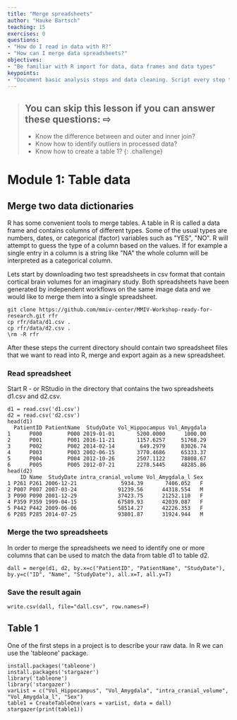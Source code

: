 ```yaml
---
title: "Merge spreadsheets"
author: "Hauke Bartsch"
teaching: 15
exercises: 0
questions:
- "How do I read in data with R?"
- "How can I merge data spreadsheets?"
objectives:
- "Be familiar with R import for data, data frames and data types"
keypoints:
- "Document basic analysis steps and data cleaning. Script every step to make them reproducible."
---
```


> ## You can skip this lesson if you can answer these questions: &#8680;
>
>  - Know the difference between and outer and inner join?
>  - Know how to identify outliers in processed data?
>  - Know how to create a table 1?
{: .challenge}

# Module 1: Table data

## Merge two data dictionaries

R has some convenient tools to merge tables. A table in R is called a data frame and contains columns of different types. Some of the usual types are numbers, dates, or categorical (factor) variables such as "YES", "NO". R will attempt to guess the type of a column based on the values. If for example a single entry in a column is a string like "NA" the whole column will be interpreted as a categorical column.

Lets start by downloading two test spreadsheets in csv format that contain cortical brain volumes for an imaginary study. Both spreadsheets have been generated by independent workflows on the same image data and we would like to merge them into a single spreadsheet.

~~~
git clone https://github.com/mmiv-center/MMIV-Workshop-ready-for-research.git rfr
cp rfr/data/d1.csv .
cp rfr/data/d2.csv .
\rm -R rfr
~~~

After these steps the current directory should contain two spreadsheet files that we want to read into R, merge and export again as a new spreadsheet.

### Read spreadsheet

Start R - or RStudio in the directory that contains the two spreadsheets d1.csv and d2.csv.
~~~
d1 = read.csv('d1.csv')
d2 = read.csv('d2.csv')
head(d1)
  PatientID PatientName  StudyDate Vol_Hippocampus Vol_Amygdala
1      P000        P000 2019-01-01       5200.0000      1000.00
2      P001        P001 2016-11-21       1157.6257     51768.29
3      P002        P002 2014-02-14        649.2979     83026.74
4      P003        P003 2002-06-15       3770.4686     65333.37
5      P004        P004 2012-10-26       2507.1122     78808.67
6      P005        P005 2012-07-21       2278.5445     48285.86
head(d2)
    ID Name  StudyDate intra_cranial_volume Vol_Amygdala_l Sex
1 P261 P261 2006-12-21              5934.39       7406.052   F
2 P007 P007 2007-03-24             91239.56      44318.554   M
3 P090 P090 2001-12-29             37423.75      21252.110   F
4 P359 P359 1999-04-15             67589.93      42039.087   F
5 P442 P442 2009-06-06             58514.27      42226.353   F
6 P285 P285 2014-07-25             93801.87      31924.944   M
~~~

### Merge the two spreadsheets

In order to merge the spreadsheets we need to identify one or more columns that can be used to match the data from table d1 to table d2.
~~~
dall = merge(d1, d2, by.x=c("PatientID", "PatientName", "StudyDate"), by.y=c("ID", "Name", "StudyDate"), all.x=T, all.y=T)
~~~

### Save the result again

~~~
write.csv(dall, file="dall.csv", row.names=F)
~~~


## Table 1

One of the first steps in a project is to describe your raw data. In R we can use the 'tableone' package.

~~~
install.packages('tableone')
install.packages('stargazer')
library('tableone')
library('stargazer')
varList = c("Vol_Hippocampus", "Vol_Amygdala", "intra_cranial_volume", "Vol_Amygdala_l", "Sex")
table1 = CreateTableOne(vars = varList, data = dall)
stargazer(print(table1))
~~~
